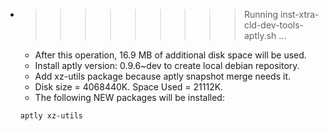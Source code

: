 * >>>>>>>>> Running inst-xtra-cld-dev-tools-aptly.sh ...
  * After this operation, 16.9 MB of additional disk space will be used.
  * Install aptly version: 0.9.6~dev to create local debian repository.
  * Add xz-utils package because aptly snapshot merge needs it.
  * Disk size = 4068440K. Space Used = 21112K.
  * The following NEW packages will be installed:
  ```bash
  aptly xz-utils
  ```
